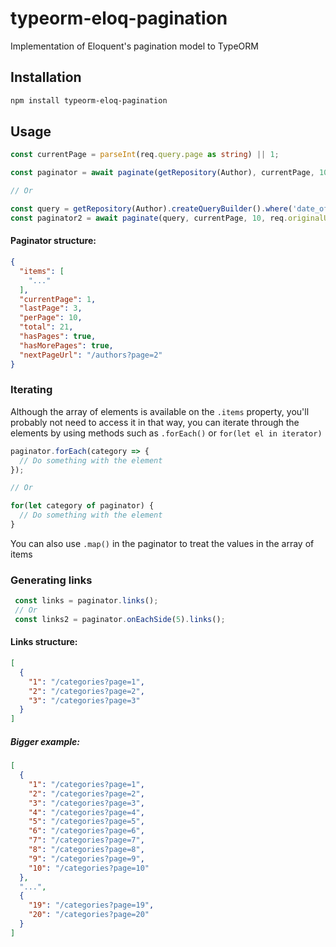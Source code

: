 # typeorm-eloq-pagination
Implementation of Eloquent's pagination model to TypeORM

## Installation
```sh
npm install typeorm-eloq-pagination
```

## Usage
```ts
const currentPage = parseInt(req.query.page as string) || 1;

const paginator = await paginate(getRepository(Author), currentPage, 10, req.originalUrl);

// Or

const query = getRepository(Author).createQueryBuilder().where('date_of_birth > 1985-10-11');
const paginator2 = await paginate(query, currentPage, 10, req.originalUrl);
```
#### Paginator structure:
```json
{
  "items": [
    "..."
  ],
  "currentPage": 1,
  "lastPage": 3,
  "perPage": 10,
  "total": 21,
  "hasPages": true,
  "hasMorePages": true,
  "nextPageUrl": "/authors?page=2"
}
```
### Iterating
Although the array of elements is available on the `.items` property, you'll probably not need to access it in that way, you can iterate through the elements by using methods such as `.forEach()` or `for(let el in iterator)`
```ts
paginator.forEach(category => {
  // Do something with the element
});

// Or

for(let category of paginator) {
  // Do something with the element
}
```
You can also use `.map()` in the paginator to treat the values in the array of items

### Generating links

```ts
 const links = paginator.links();
 // Or
 const links2 = paginator.onEachSide(5).links();
 ```
 
 #### Links structure:
```json
[
  {
    "1": "/categories?page=1",
    "2": "/categories?page=2",
    "3": "/categories?page=3"
  }
]
```
##### Bigger example:
```json
[
  {
    "1": "/categories?page=1",
    "2": "/categories?page=2",
    "3": "/categories?page=3",
    "4": "/categories?page=4",
    "5": "/categories?page=5",
    "6": "/categories?page=6",
    "7": "/categories?page=7",
    "8": "/categories?page=8",
    "9": "/categories?page=9",
    "10": "/categories?page=10"
  },
  "...",
  {
    "19": "/categories?page=19",
    "20": "/categories?page=20"
  }
]
```
